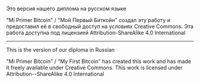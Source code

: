 Это версия нашего диплома на русском языке

"Mi Primer Bitcoin" / "Мой Первый Биткойн" создал эту работу и предоставил её в свободный доступ на условиях Creative Commons. Эта работа доступна под лицензией Attribution-ShareAlike 4.0 International

_________________________________________________________________________________________________________________________________________________________________________________________________________________

This is the version of our diploma in Russian

"Mi Primer Bitcoin" / "My First Bitcoin" has created this work and has made it freely available under Creative Commons. This work is licensed under Attribution--ShareAlike 4.0 International
